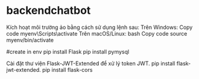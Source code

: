 # backendchatbot
Kích hoạt môi trường ảo bằng cách sử dụng lệnh sau:
Trên Windows:
Copy code
myenv\Scripts\activate
Trên macOS/Linux:
bash
Copy code
source myenv/bin/activate

#create in env 
pip install Flask
pip install pymysql


Cài đặt thư viện Flask-JWT-Extended để xử lý token JWT.
pip install flask-jwt-extended.
pip install flask-cors


